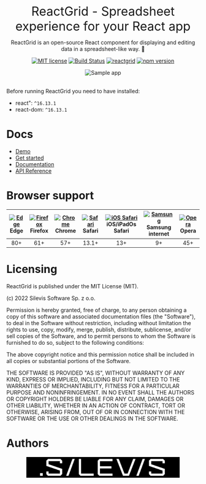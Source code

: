 <div align="center">
<font size="6">ReactGrid - Spreadsheet experience for your React app</font>

ReactGrid is an open-source React component for displaying and editing data in a spreadsheet-like way. 🚀

[![MIT license](https://img.shields.io/badge/License-MIT-blue.svg)](https://github.com/silevis/reactgrid/blob/develop/LICENSE)
[![Build Status](https://dev.azure.com/Silevis/ReactGrid/_apis/build/status/GitHub-MIT/Upgrade%20version%20and%20publish?branchName=master)](https://dev.azure.com/Silevis/ReactGrid/_build/latest?definitionId=17&branchName=master)
[![reactgrid](https://img.shields.io/endpoint?url=https://dashboard.cypress.io/badge/simple/hwrqiy&style=flat&logo=cypress)](https://dashboard.cypress.io/projects/hwrqiy/runs)
[![npm version](https://badge.fury.io/js/%40silevis%2Freactgrid.svg)](https://badge.fury.io/js/%40silevis%2Freactgrid)

<img alt="Sample app" src="https://reactgrid.com/sample.gif"/>

</div>
&nbsp;

Before running ReactGrid you need to have installed:

- react": `^16.13.1`
- react-dom: `^16.13.1`

# Docs

- [Demo](https://reactgrid.com/examples)
- [Get started](https://reactgrid.com/docs/4.0/1-getting-started/)
- [Documentation](https://reactgrid.com/docs/4.0/0-introduction/)
- [API Reference](https://reactgrid.com/docs/4.0/7-api/)

# Browser support

| [<img src="https://raw.githubusercontent.com/alrra/browser-logos/master/src/edge/edge_48x48.png" alt="Edge"  />](http://godban.github.io/browsers-support-badges/)<br> Edge | [<img src="https://raw.githubusercontent.com/alrra/browser-logos/master/src/firefox/firefox_48x48.png" alt="Firefox"  />](http://godban.github.io/browsers-support-badges/)<br> Firefox | [<img src="https://raw.githubusercontent.com/alrra/browser-logos/master/src/chrome/chrome_48x48.png" alt="Chrome"  />](http://godban.github.io/browsers-support-badges/)<br> Chrome | [<img src="https://raw.githubusercontent.com/alrra/browser-logos/master/src/safari/safari_48x48.png" alt="Safari" />](http://godban.github.io/browsers-support-badges/)<br> Safari | [<img src="https://raw.githubusercontent.com/alrra/browser-logos/master/src/safari-ios/safari-ios_48x48.png" alt="iOS Safari" />](http://godban.github.io/browsers-support-badges/) <br>iOS/iPadOs Safari | [<img src="https://raw.githubusercontent.com/alrra/browser-logos/master/src/samsung-internet/samsung-internet_48x48.png" alt="Samsung"/>](http://godban.github.io/browsers-support-badges/)<br> Samsung internet | [<img src="https://raw.githubusercontent.com/alrra/browser-logos/master/src/opera/opera_48x48.png" alt="Opera" />](http://godban.github.io/browsers-support-badges/)<br> Opera |
| :-------------------------------------------------------------------------------------------------------------------------------------------------------------------------: | :-------------------------------------------------------------------------------------------------------------------------------------------------------------------------------------: | :---------------------------------------------------------------------------------------------------------------------------------------------------------------------------------: | :--------------------------------------------------------------------------------------------------------------------------------------------------------------------------------: | :-------------------------------------------------------------------------------------------------------------------------------------------------------------------------------------------------------: | :--------------------------------------------------------------------------------------------------------------------------------------------------------------------------------------------------------------: | :----------------------------------------------------------------------------------------------------------------------------------------------------------------------------: |
|                                                                                     80+                                                                                     |                                                                                           61+                                                                                           |                                                                                         57+                                                                                         |                                                                                       13.1+                                                                                        |                                                                                                    13+                                                                                                    |                                                                                                        9+                                                                                                        |                                                                                      45+                                                                                       |

# Licensing

ReactGrid is published under the MIT License (MIT).

(c) 2022 Silevis Software Sp. z o.o.

Permission is hereby granted, free of charge, to any person obtaining a copy of this software and associated documentation files (the "Software"), to deal in the Software without restriction, including without limitation the rights to use, copy, modify, merge, publish, distribute, sublicense, and/or sell copies of the Software, and to permit persons to whom the Software is furnished to do so, subject to the following conditions:

The above copyright notice and this permission notice shall be included in all copies or substantial portions of the Software.

THE SOFTWARE IS PROVIDED "AS IS", WITHOUT WARRANTY OF ANY KIND, EXPRESS OR IMPLIED, INCLUDING BUT NOT LIMITED TO THE WARRANTIES OF MERCHANTABILITY, FITNESS FOR A PARTICULAR PURPOSE AND NONINFRINGEMENT. IN NO EVENT SHALL THE AUTHORS OR COPYRIGHT HOLDERS BE LIABLE FOR ANY CLAIM, DAMAGES OR OTHER LIABILITY, WHETHER IN AN ACTION OF CONTRACT, TORT OR OTHERWISE, ARISING FROM, OUT OF OR IN CONNECTION WITH THE SOFTWARE OR THE USE OR OTHER DEALINGS IN THE SOFTWARE.

# Authors

<div align="center">
  <a 
    href="https://www.silevis.com/?utm_source=github&utm_medium=reactgrdigit&utm_campaign=github" 
    target="_blank" 
    rel="noopener noreferrer"
  >
    <img src="public/silevis.png" alt="Silevis" width="400"/>
  </a>
</div>
